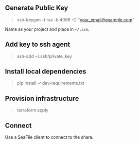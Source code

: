 ## Generate Public Key

> ssh-keygen -t rsa -b 4096 -C "your_email@example.com"

Name as your project and place in `~/.ssh`.

## Add key to ssh agent

> ssh-add ~/.ssh/private_key

## Install local dependencies

> pip install -r dev-requirements.txt

## Provision infrastructure

> terraform apply

## Connect

Use a SeaFile client to connect to the share.

